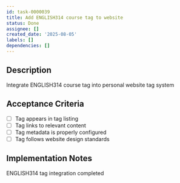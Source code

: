 ```yaml
---
id: task-0000039
title: Add ENGLISH314 course tag to website
status: Done
assignee: []
created_date: '2025-08-05'
labels: []
dependencies: []
---
```


## Description

Integrate ENGLISH314 course tag into personal website tag system

## Acceptance Criteria

- [ ] Tag appears in tag listing
- [ ] Tag links to relevant content
- [ ] Tag metadata is properly configured
- [ ] Tag follows website design standards

## Implementation Notes

ENGLISH314 tag integration completed
